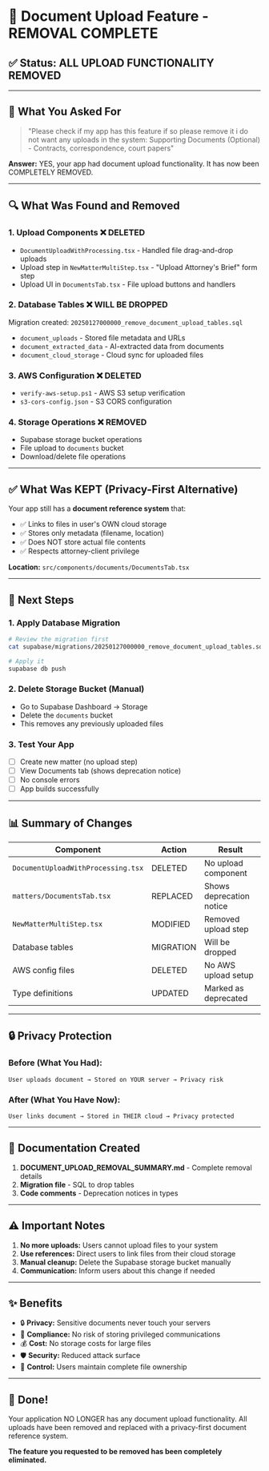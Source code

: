 # 🎯 Document Upload Feature - REMOVAL COMPLETE

## ✅ Status: ALL UPLOAD FUNCTIONALITY REMOVED

---

## 📝 What You Asked For

> "Please check if my app has this feature if so please remove it i do not want any uploads in the system: 
> Supporting Documents (Optional) - Contracts, correspondence, court papers"

**Answer:** YES, your app had document upload functionality. It has now been COMPLETELY REMOVED.

---

## 🔍 What Was Found and Removed

### 1. **Upload Components** ❌ DELETED
- `DocumentUploadWithProcessing.tsx` - Handled file drag-and-drop uploads
- Upload step in `NewMatterMultiStep.tsx` - "Upload Attorney's Brief" form step
- Upload UI in `DocumentsTab.tsx` - File upload buttons and handlers

### 2. **Database Tables** ❌ WILL BE DROPPED
Migration created: `20250127000000_remove_document_upload_tables.sql`
- `document_uploads` - Stored file metadata and URLs
- `document_extracted_data` - AI-extracted data from documents  
- `document_cloud_storage` - Cloud sync for uploaded files

### 3. **AWS Configuration** ❌ DELETED
- `verify-aws-setup.ps1` - AWS S3 setup verification
- `s3-cors-config.json` - S3 CORS configuration

### 4. **Storage Operations** ❌ REMOVED
- Supabase storage bucket operations
- File upload to `documents` bucket
- Download/delete file operations

---

## ✅ What Was KEPT (Privacy-First Alternative)

Your app still has a **document reference system** that:
- ✅ Links to files in user's OWN cloud storage
- ✅ Stores only metadata (filename, location)
- ✅ Does NOT store actual file contents
- ✅ Respects attorney-client privilege

**Location:** `src/components/documents/DocumentsTab.tsx`

---

## 🚀 Next Steps

### 1. Apply Database Migration
```bash
# Review the migration first
cat supabase/migrations/20250127000000_remove_document_upload_tables.sql

# Apply it
supabase db push
```

### 2. Delete Storage Bucket (Manual)
- Go to Supabase Dashboard → Storage
- Delete the `documents` bucket
- This removes any previously uploaded files

### 3. Test Your App
- [ ] Create new matter (no upload step)
- [ ] View Documents tab (shows deprecation notice)
- [ ] No console errors
- [ ] App builds successfully

---

## 📊 Summary of Changes

| Component | Action | Result |
|-----------|--------|--------|
| `DocumentUploadWithProcessing.tsx` | DELETED | No upload component |
| `matters/DocumentsTab.tsx` | REPLACED | Shows deprecation notice |
| `NewMatterMultiStep.tsx` | MODIFIED | Removed upload step |
| Database tables | MIGRATION | Will be dropped |
| AWS config files | DELETED | No AWS upload setup |
| Type definitions | UPDATED | Marked as deprecated |

---

## 🔒 Privacy Protection

### Before (What You Had):
```
User uploads document → Stored on YOUR server → Privacy risk
```

### After (What You Have Now):
```
User links document → Stored in THEIR cloud → Privacy protected
```

---

## 📄 Documentation Created

1. **DOCUMENT_UPLOAD_REMOVAL_SUMMARY.md** - Complete removal details
2. **Migration file** - SQL to drop tables
3. **Code comments** - Deprecation notices in types

---

## ⚠️ Important Notes

1. **No more uploads:** Users cannot upload files to your system
2. **Use references:** Direct users to link files from their cloud storage
3. **Manual cleanup:** Delete the Supabase storage bucket manually
4. **Communication:** Inform users about this change if needed

---

## ✨ Benefits

- 🔒 **Privacy:** Sensitive documents never touch your servers
- 📜 **Compliance:** No risk of storing privileged communications
- 💰 **Cost:** No storage costs for large files
- 🛡️ **Security:** Reduced attack surface
- 👤 **Control:** Users maintain complete file ownership

---

## 🎉 Done!

Your application NO LONGER has any document upload functionality. All uploads have been removed and replaced with a privacy-first document reference system.

**The feature you requested to be removed has been completely eliminated.**
